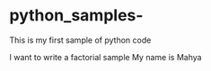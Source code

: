 # python_samples-

This is my first sample of python code

I want to write a factorial sample
My name is Mahya 